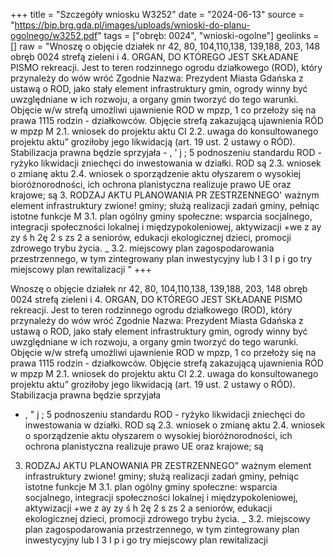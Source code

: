 +++
title = "Szczegóły wniosku W3252"
date = "2024-06-13"
source = "https://bip.brg.gda.pl/images/uploads/wnioski-do-planu-ogolnego/w3252.pdf"
tags = ["obręb: 0024", "wnioski-ogolne"]
geolinks = []
raw = "Wnoszę o objęcie działek nr 42, 80, 104,110,138, 139,188, 203, 148 obręb 0024 strefą zieleni i 4. ORGAN, DO KTÓREGO JEST SKŁADANE PISMO rekreacji. Jest to teren rodzinnego ogrodu działkowego (ROD), który przynależy do wów wróć Zgodnie Nazwa: Prezydent Miasta Gdańska z ustawą o ROD, jako stały element infrastruktury gmin, ogrody winny być uwzględniane w ich  rozwoju, a organy gmin tworzyć do tego warunki. Objęcie w/w strefą umożliwi ujawnienie ROD w mpzp, 1 co przełoży się na prawa 1115 rodzin - działkowców. Objęcie strefą zakazującą ujawnienia RÓD w mpzp M 2.1. wniosek do projektu aktu CI 2.2. uwaga do konsultowanego projektu aktu” groziłoby jego likwidacją (art. 19 ust. 2 ustawy o RÓD). Stabilizacja prawna będzie sprzyjała - , ' j ; 5 podnoszeniu standardu ROD - ryżyko likwidacji zniechęci do inwestowania w działki. ROD są  2.3. wniosek o zmianę aktu  2.4. wniosek o sporządzenie aktu ołyszarem o wysokiej bioróżnorodności, ich ochrona planistyczna realizuje prawo UE oraz krajowe; są 3. RODZAJ AKTU PLANOWANIA PR ZESTRZENNEGO' ważnym element infrastruktury zwione! gminy; służą realizacji zadań gminy, pełniąc istotne funkcje M 3.1. plan ogólny gminy społeczne: wsparcia socjalnego, integracji społeczności lokalnej i międzypokoleniowej, aktywizacji +we z ay zy ś h 2ę 2 s zs 2 a seniorów, edukacji ekologicznej dzieci, promocji zdrowego trybu życia. _ 3.2. miejscowy plan zagospodarowania przestrzennego, w tym zintegrowany plan inwestycyjny lub I 3 I p i go try miejscowy plan rewitalizacji "
+++

Wnoszę o objęcie działek nr 42, 80, 104,110,138, 139,188, 203, 148 obręb 0024 strefą zieleni i
4. ORGAN, DO KTÓREGO JEST SKŁADANE PISMO rekreacji. Jest to teren rodzinnego ogrodu działkowego (ROD), który przynależy do wów wróć Zgodnie
Nazwa: Prezydent Miasta Gdańska z ustawą o ROD, jako stały element infrastruktury gmin, ogrody winny być uwzględniane w ich
 rozwoju, a organy gmin tworzyć do tego warunki. Objęcie w/w strefą umożliwi ujawnienie ROD w mpzp,
1 co przełoży się na prawa 1115 rodzin - działkowców. Objęcie strefą zakazującą ujawnienia RÓD w mpzp
M 2.1. wniosek do projektu aktu CI 2.2. uwaga do konsultowanego projektu aktu” groziłoby jego likwidacją (art. 19 ust. 2 ustawy o RÓD). Stabilizacja prawna będzie sprzyjała
- , " j ; 5 podnoszeniu standardu ROD - ryżyko likwidacji zniechęci do inwestowania w działki. ROD są
 2.3. wniosek o zmianę aktu  2.4. wniosek o sporządzenie aktu ołyszarem o wysokiej bioróżnorodności, ich ochrona planistyczna realizuje prawo UE oraz krajowe; są
3. RODZAJ AKTU PLANOWANIA PR ZESTRZENNEGO" ważnym element infrastruktury zwione! gminy; służą realizacji zadań gminy, pełniąc istotne funkcje
M 3.1. plan ogólny gminy społeczne: wsparcia socjalnego, integracji społeczności lokalnej i międzypokoleniowej, aktywizacji
+we z ay zy ś h 2ę 2 s zs 2 a
seniorów, edukacji ekologicznej dzieci, promocji zdrowego trybu życia.
_ 3.2. miejscowy plan zagospodarowania przestrzennego, w tym zintegrowany plan inwestycyjny lub I 3 I p i go try
miejscowy plan rewitalizacji 


